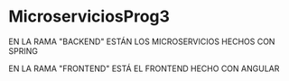# MicroserviciosProg3

EN LA RAMA "BACKEND" ESTÁN LOS MICROSERVICIOS HECHOS CON SPRING

EN LA RAMA "FRONTEND" ESTÁ EL FRONTEND HECHO CON ANGULAR
